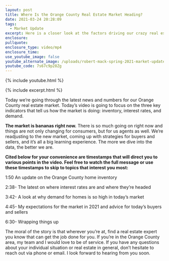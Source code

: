 ```yaml
---
layout: post
title: Where Is the Orange County Real Estate Market Heading?
date: 2021-03-24 20:28:09
tags:
  - Market Update
excerpt: Here is a closer look at the factors driving our crazy real estate market.
enclosure:
pullquote:
enclosure_type: video/mp4
enclosure_time:
use_youtube_image: false
youtube_alternate_image: /uploads/robert-mack-spring-2021-market-update-yt.jpg
youtube_code: 7s67c9p28Zg
---
```

{% include youtube.html %}

{% include excerpt.html %}

Today we’re going through the latest news and numbers for our Orange County real estate market. Today’s video is going to focus on the three key indicators that tell us how the market is doing: inventory, interest rates, and demand.

**The market is bananas right now.** There is so much going on right now and things are not only changing for consumers, but for us agents as well. We’re readjusting to the new market, coming up with strategies for buyers and sellers, and it’s all a big learning experience. The more we dive into the data, the better we are.

**Cited below for your convenience are timestamps that will direct you to various points in the video. Feel free to watch the full message or use these timestamps to skip to topics that interest you most:**

1:50 An update on the Orange County home inventory

2:38- The latest on where interest rates are and where they’re headed

3:42- A look at why demand for homes is so high in today’s market

4:45- My expectations for the market in 2021 and advice for today’s buyers and sellers

6:30- Wrapping things up

The moral of the story is that wherever you’re at, find a real estate expert you know that can get the job done for you. If you’re in the Orange County area, my team and I would love to be of service. If you have any questions about your individual situation or real estate in general, don’t hesitate to reach out via phone or email. I look forward to hearing from you soon.

